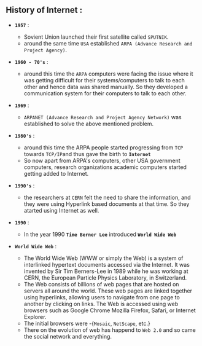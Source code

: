 ## History of Internet :
- **`1957`** :
    - Sovient Union launched their first satellite called `SPUTNIK`.
    - around the same time `USA` established `ARPA (Advance Research and Project Agency)`. 

- **`1960 - 70's`** : 
    - around this time the `ARPA` computers were facing the issue where it was getting difficult for their systems/computers to talk to each other and hence data was shared manually. So they developed a communication system for their computers to talk to each other.

- **`1969`** :
    - `ARPANET (Advance Research and Project Agency Network)` was established to solve the above mentioned problem.

- **`1980's`** :
    - around this time the ARPA people started progressing from `TCP` towards `TCP/IP`and thus gave the birth to **`Internet`** 
    - So now apart from ARPA's computers, other USA government computers, research organizations
    academic computers started getting added to Internet.

- **`1990's`** :
    - the researchers at `CERN` felt the need to share the information, and they were using Hyperlink based documents at that time. So they atarted using Internet as well.

- **`1990`** :
    - In the year 1990 **`Time Berner Lee`** introduced **`World Wide Web`**

- **`World Wide Web`** : 
    - The World Wide Web (WWW or simply the Web) is a system of interlinked hypertext documents accessed via the Internet. It was invented by Sir Tim Berners-Lee in 1989 while he was working at CERN, the European Particle Physics Laboratory, in Switzerland.
    - The Web consists of billions of web pages that are hosted on servers all around the world. These web pages are linked together using hyperlinks, allowing users to navigate from one page to another by clicking on links. The Web is accessed using web browsers such as Google Chrome Mozilla Firefox, Safari, or Internet Explorer.
    - The initial browsers were -{`Mosaic`, `NetScape`, etc.}
    - There on the evolution of web has happend to `Web 2.0` and so came the social network and everything.    



